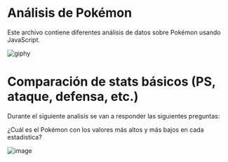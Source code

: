 # Análisis de Pokémon 

Este archivo contiene diferentes análisis de datos sobre Pokémon usando JavaScript. 

![giphy](https://github.com/user-attachments/assets/a5f8a5b4-7613-474c-80d0-6b392aa3d871)


# Comparación de stats básicos (PS, ataque, defensa, etc.)

Durante el siguiente analisis se van a responder las siguientes preguntas:

¿Cuál es el Pokémon con los valores más altos y más bajos en cada estadistica?

![image](https://github.com/user-attachments/assets/446f6c28-52c8-45df-8d2c-bc66e84704ec)
